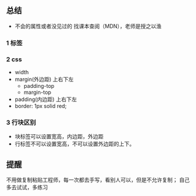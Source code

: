 ## 总结
- 不会的属性或者没见过的 找课本查阅（MDN），老师是授之以渔
### 1 标签
### 2 css
- width
- margin(外边距) 上右下左
    - padding-top
    - margin-top
- padding(内边距)  上右下左
- border: 1px solid red;
### 3 行块区别
- 块标签可以设置宽高，内边距，外边距
- 行标签不可以设置宽高，不可以设置外边距的上下。

## 提醒
不用做复制粘贴工程师，每一次都去手写，看别人可以，但是不允许复制；
自己多去试试，多练习
